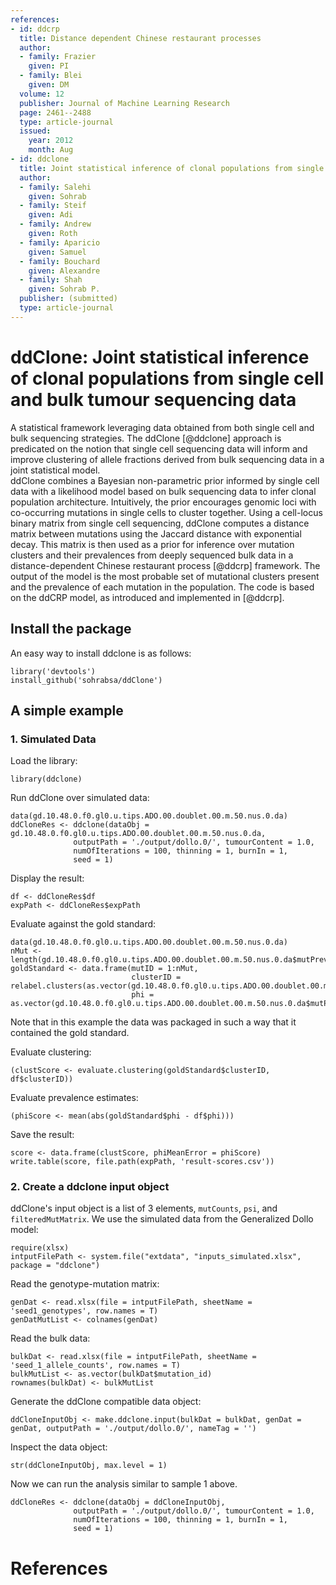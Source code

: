 ```yaml
---
references:
- id: ddcrp
  title: Distance dependent Chinese restaurant processes
  author:
  - family: Frazier
    given: PI
  - family: Blei
    given: DM
  volume: 12
  publisher: Journal of Machine Learning Research
  page: 2461--2488
  type: article-journal
  issued:
    year: 2012
    month: Aug
- id: ddclone
  title: Joint statistical inference of clonal populations from single cell and bulk tumour sequencing data
  author:
  - family: Salehi
    given: Sohrab
  - family: Steif
    given: Adi
  - family: Andrew
    given: Roth
  - family: Aparicio
    given: Samuel
  - family: Bouchard
    given: Alexandre
  - family: Shah
    given: Sohrab P.
  publisher: (submitted)
  type: article-journal
---
```




# ddClone: Joint statistical inference of clonal populations from single cell and bulk tumour sequencing data

A statistical framework leveraging data obtained from both single cell and bulk sequencing strategies. 
The ddClone [@ddclone] approach is predicated on the notion that single cell sequencing
data will inform and improve clustering of allele fractions
derived from bulk sequencing data in a joint statistical model.  
ddClone combines a Bayesian non-parametric prior informed by single cell
data with a likelihood model based on bulk sequencing data to infer
clonal population architecture. Intuitively, the prior encourages genomic
loci with co-occurring mutations in single cells to cluster together.
Using a cell-locus binary matrix from single cell sequencing,
ddClone computes a distance matrix between mutations using the Jaccard distance with exponential decay.
This matrix is then used as a prior for inference over mutation clusters and their prevalences from deeply
sequenced bulk data in a distance-dependent Chinese restaurant process [@ddcrp] framework.
The output of the model is the most probable set of mutational clusters present and the
prevalence of each mutation in the population.
The code is based on the ddCRP model, as introduced and implemented in [@ddcrp].


## Install the package

An easy way to install ddclone is as follows:

```{r}
library('devtools')
install_github('sohrabsa/ddClone')
```

## A simple example

### 1. Simulated Data

Load the library:
```{r}
library(ddclone)
```

Run ddClone over simulated data:
```{r}
data(gd.10.48.0.f0.gl0.u.tips.ADO.00.doublet.00.m.50.nus.0.da)
ddCloneRes <- ddclone(dataObj = gd.10.48.0.f0.gl0.u.tips.ADO.00.doublet.00.m.50.nus.0.da,
              outputPath = './output/dollo.0/', tumourContent = 1.0,
              numOfIterations = 100, thinning = 1, burnIn = 1,
              seed = 1)
```

Display the result:
```{r}
df <- ddCloneRes$df
expPath <- ddCloneRes$expPath
```

Evaluate against the gold standard:
```{r}
data(gd.10.48.0.f0.gl0.u.tips.ADO.00.doublet.00.m.50.nus.0.da)
nMut <- length(gd.10.48.0.f0.gl0.u.tips.ADO.00.doublet.00.m.50.nus.0.da$mutPrevalence)
goldStandard <- data.frame(mutID = 1:nMut,
                           clusterID = relabel.clusters(as.vector(gd.10.48.0.f0.gl0.u.tips.ADO.00.doublet.00.m.50.nus.0.da$mutPrevalence)),
                           phi = as.vector(gd.10.48.0.f0.gl0.u.tips.ADO.00.doublet.00.m.50.nus.0.da$mutPrevalence))
```
Note that in this example the data was packaged in such a way that it contained the gold standard. 


Evaluate clustering:
```{r}
(clustScore <- evaluate.clustering(goldStandard$clusterID, df$clusterID))
```

Evaluate prevalence estimates:
```{r}
(phiScore <- mean(abs(goldStandard$phi - df$phi)))
```

Save the result:
```{r}
score <- data.frame(clustScore, phiMeanError = phiScore)
write.table(score, file.path(expPath, 'result-scores.csv'))
```

### 2. Create a ddclone input object
ddClone's input object is a list of 3 elements, `mutCounts`, `psi`, and `filteredMutMatrix`.
We use the simulated data from the Generalized Dollo model:
```{r}
require(xlsx)
intputFilePath <- system.file("extdata", "inputs_simulated.xlsx", package = "ddclone")
```

Read the genotype-mutation matrix:
```{r}
genDat <- read.xlsx(file = intputFilePath, sheetName = 'seed1_genotypes', row.names = T)
genDatMutList <- colnames(genDat)
```

Read the bulk data:
```{r}
bulkDat <- read.xlsx(file = intputFilePath, sheetName = 'seed_1_allele_counts', row.names = T)
bulkMutList <- as.vector(bulkDat$mutation_id)
rownames(bulkDat) <- bulkMutList
```

Generate the ddClone compatible data object:
```{r}
ddCloneInputObj <- make.ddclone.input(bulkDat = bulkDat, genDat = genDat, outputPath = './output/dollo.0/', nameTag = '')
```

Inspect the data object:
```{r}
str(ddCloneInputObj, max.level = 1)
```
Now we can run the analysis similar to sample 1 above.
```{r}
ddCloneRes <- ddclone(dataObj = ddCloneInputObj,
              outputPath = './output/dollo.0/', tumourContent = 1.0,
              numOfIterations = 100, thinning = 1, burnIn = 1,
              seed = 1)
```

# References

